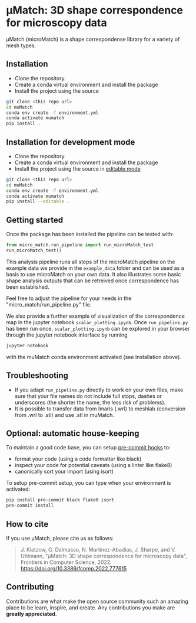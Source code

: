 # µMatch: 3D shape correspondence for microscopy data

 µMatch (microMatch) is a shape correspondense library for a variety of mesh types.

## Installation

 - Clone the repository.
 - Create a conda virtual environment and install the package
 - Install the project using the source
```bash
git clone <this repo url>
cd muMatch
conda env create -f environment.yml
conda activate mumatch
pip install .
```

## Installation for development mode

 - Clone the repository.
 - Create a conda virtual environment and install the package
 - Install the project using the source in [editable mode](https://packaging.python.org/guides/distributing-packages-using-setuptools/#working-in-development-mode)
```bash
git clone <this repo url>
cd muMatch
conda env create -f environment.yml
conda activate mumatch
pip install --editable .
```

## Getting started

Once the package has been installed the pipeline can be tested with:
```python
from micro_match.run_pipeline import run_microMatch_test
run_microMatch_test()
```

This analysis pipeline runs all steps of the microMatch pipeline on the example data we provide in the `example_data` folder and can be used as a basis to use microMatch on your own data. It also illustrates some basic shape analysis outputs that can be retreived once correspondence has been established.

Feel free to adjust the pipeline for your needs in the "micro_match/run_pipeline.py" file.

We also provide a further example of visualization of the correspondence map in the jupyter notebook `scalar_plotting.ipynb`. Once `run_pipeline.py` has been run once, `scalar_plotting.ipynb` can be explored in your browser through the jupyter notebook interface by running

```bash
jupyter notebook
```

with the muMatch conda environment activated (see Installation above).


## Troubleshooting

- If you adapt `run_pipeline.py` directly to work on your own files, make sure that your file names do not include full stops, dashes or underscores (the shorter the name, the less risk of problems). 
- It is possible to transfer data from Imaris (.wrl) to meshlab (conversion from .wrl to .stl) and use .stl in muMatch.


## Optional: automatic house-keeping

To maintain a good code base, you can setup [pre-commit hooks](https://git-scm.com/book/en/v2/Customizing-Git-Git-Hooks) to:
 - format your code (using a code formatter like black)
 - inspect your code for potential caveats (using a linter like flake8)
 - canonically sort your import (using isort)

To setup pre-commit setup, you can type when your environment is activated:
```bash
pip install pre-commit black flake8 isort
pre-commit install
```

## How to cite

If you use µMatch, please cite us as follows:

> J. Klatzow, G. Dalmasso, N. Martinez-Abadias, J. Sharpe, and V. Uhlmann, "μMatch: 3D shape correspondence for microscopy data", Frontiers in Computer Science, 2022. https://doi.org/10.3389/fcomp.2022.777615

## Contributing

Contributions are what make the open source community such an amazing place to be learn, inspire, and create. Any contributions you make are **greatly appreciated**.
